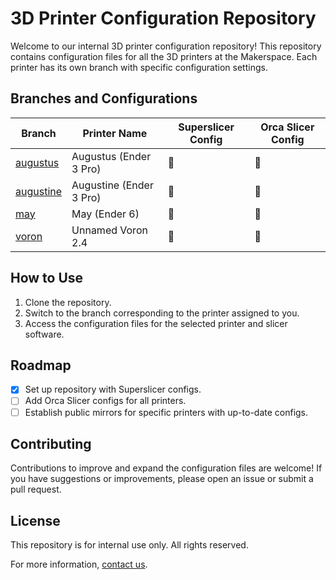# 3D Printer Configuration Repository

Welcome to our internal 3D printer configuration repository! This repository contains configuration files for all the 3D printers at the Makerspace. Each printer has its own branch with specific configuration settings.

## Branches and Configurations

| Branch       | Printer Name     | Superslicer Config | Orca Slicer Config |
|--------------|------------------|--------------------|--------------------|
| [augustus](link) | Augustus (Ender 3 Pro) | :construction: | :construction:    |
| [augustine](link) | Augustine (Ender 3 Pro) | :construction: | :construction:    |
| [may](link)       | May (Ender 6)           | :construction: | :construction:    |
| [voron](link)     | Unnamed Voron 2.4       | :construction: | :construction:    |

## How to Use

1. Clone the repository.
2. Switch to the branch corresponding to the printer assigned to you.
3. Access the configuration files for the selected printer and slicer software.

## Roadmap

- [x] Set up repository with Superslicer configs.
- [ ] Add Orca Slicer configs for all printers.
- [ ] Establish public mirrors for specific printers with up-to-date configs.

## Contributing

Contributions to improve and expand the configuration files are welcome! If you have suggestions or improvements, please open an issue or submit a pull request.

## License

This repository is for internal use only. All rights reserved.

For more information, [contact us](mailto:makerspace+ghq@ashoka.edu.in).
